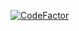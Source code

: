[![CodeFactor](https://www.codefactor.io/repository/github/ericzhang456/ericzhang456.github.io/badge)](https://www.codefactor.io/repository/github/ericzhang456/ericzhang456.github.io)
